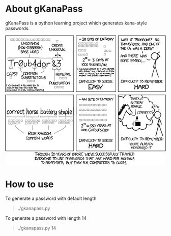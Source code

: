 # About gKanaPass
gKanaPass is a python learning project which generates kana-style passwords.

![xkcd](https://raw.githubusercontent.com/yafp/gkanapass/master/doc/xkcd_936_password_strength.png)


# How to use
To generate a password with default length
> ./gkanapass.py

To generate a password with length 14
> ./gkanapass.py 14
